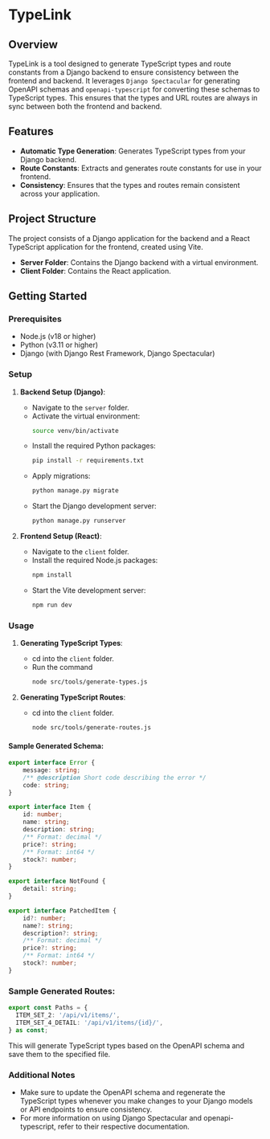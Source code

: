 # TypeLink

## Overview

TypeLink is a tool designed to generate TypeScript types and route constants from a Django backend to ensure consistency between the frontend and backend. It leverages `Django Spectacular` for generating OpenAPI schemas and `openapi-typescript` for converting these schemas to TypeScript types. This ensures that the types and URL routes are always in sync between both the frontend and backend.

## Features

- **Automatic Type Generation**: Generates TypeScript types from your Django backend.
- **Route Constants**: Extracts and generates route constants for use in your frontend.
- **Consistency**: Ensures that the types and routes remain consistent across your application.

## Project Structure

The project consists of a Django application for the backend and a React TypeScript application for the frontend, created using Vite.

- **Server Folder**: Contains the Django backend with a virtual environment.
- **Client Folder**: Contains the React application.

## Getting Started

### Prerequisites

- Node.js (v18 or higher)
- Python (v3.11 or higher)
- Django (with Django Rest Framework, Django Spectacular)

### Setup

1. **Backend Setup (Django)**:
    - Navigate to the `server` folder.
    - Activate the virtual environment:
      ```bash
      source venv/bin/activate
      ```
    - Install the required Python packages:
      ```bash
      pip install -r requirements.txt
      ```
    - Apply migrations:
      ```bash
      python manage.py migrate
      ```
    - Start the Django development server:
      ```bash
      python manage.py runserver
      ```

2. **Frontend Setup (React)**:
    - Navigate to the `client` folder.
    - Install the required Node.js packages:
      ```bash
      npm install
      ```
    - Start the Vite development server:
      ```bash
      npm run dev
      ```

### Usage

1. **Generating TypeScript Types**:
    - cd into the `client` folder.
    - Run the command
      ```bash
      node src/tools/generate-types.js  
      ```

2. **Generating TypeScript Routes**:
    - cd into the `client` folder.
      ```bash
      node src/tools/generate-routes.js  
      ```


#### Sample Generated Schema:

```typescript
export interface Error {
    message: string;
    /** @description Short code describing the error */
    code: string;
}

export interface Item {
    id: number;
    name: string;
    description: string;
    /** Format: decimal */
    price?: string;
    /** Format: int64 */
    stock?: number;
}

export interface NotFound {
    detail: string;
}

export interface PatchedItem {
    id?: number;
    name?: string;
    description?: string;
    /** Format: decimal */
    price?: string;
    /** Format: int64 */
    stock?: number;
}
```

### Sample Generated Routes:

```typescript
export const Paths = {
  ITEM_SET_2: '/api/v1/items/',
  ITEM_SET_4_DETAIL: '/api/v1/items/{id}/',
} as const;

```


This will generate TypeScript types based on the OpenAPI schema and save them to the specified file.

### Additional Notes

- Make sure to update the OpenAPI schema and regenerate the TypeScript types whenever you make changes to your Django models or API endpoints to ensure consistency.
- For more information on using Django Spectacular and openapi-typescript, refer to their respective documentation.

